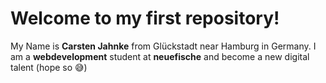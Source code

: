 # Welcome to my first repository!

My Name is **Carsten Jahnke** from Glückstadt near Hamburg in Germany. I am a **webdevelopment** student at **neuefische** and become a new digital talent (hope so 😅) 
